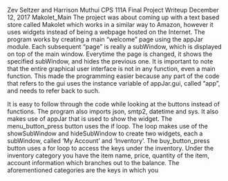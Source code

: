 Zev Seltzer and Harrison Muthui
CPS 111A
Final Project Writeup
December 12, 2017
Makolet_Main
The project was about coming up with a text based store called Makolet which works in a similar way to Amazon, however it uses widgets instead of being a webpage hosted on the Internet. 
The program works by creating a main “welcome” page using the appJar module. Each subsequent “page” is really a subWindow, which is displayed on top of the main window. Everytime the page is changed, it shows the specified subWindow, and hides the previous one.
It is important to note that the entire graphical user interface is not in any function, even a main function. This made the programming easier because any part of the code that refers to the gui uses the instance variable of appJar.gui, called “app”, and needs to refer back to such.
	
It is easy to follow through the code while looking at the buttons instead of functions. The program also imports json, smtp2, datetime and sys. It also makes use of appJar that is used to show the widget. 
The menu_button_press button uses the if loop. The loop makes use of the showSubWindow and hideSubWindow to create two widgets, each a subWindow, called ‘My Account’ and ‘Inventory’.  The buy_button_press button uses a for loop to access the keys under the inventory. Under the inventory category you have the item name, price, quantity of the item, account information which branches out to the balance. The aforementioned categories are the keys in which you 
